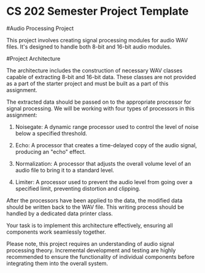 # CS 202 Semester Project Template

#Audio Processing Project

This project involves creating signal processing modules for audio WAV files. It's designed to handle both 8-bit and 16-bit audio modules.

#Project Architecture

The architecture includes the construction of necessary WAV classes capable of extracting 8-bit and 16-bit data. These classes are not provided as a part of the starter project and must be built as a part of this assignment.

The extracted data should be passed on to the appropriate processor for signal processing. We will be working with four types of processors in this assignment:

1. Noisegate: A dynamic range processor used to control the level of noise below a specified threshold.

2. Echo: A processor that creates a time-delayed copy of the audio signal, producing an "echo" effect.

3. Normalization: A processor that adjusts the overall volume level of an audio file to bring it to a standard level.

4. Limiter: A processor used to prevent the audio level from going over a specified limit, preventing distortion and clipping.


After the processors have been applied to the data, the modified data should be written back to the WAV file. This writing process should be handled by a dedicated data printer class.

Your task is to implement this architecture effectively, ensuring all components work seamlessly together.

Please note, this project requires an understanding of audio signal processing theory. Incremental development and testing are highly recommended to ensure the functionality of individual components before integrating them into the overall system.
